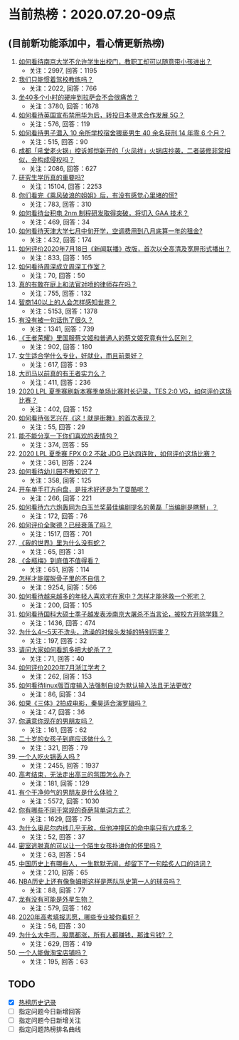 # 当前热榜：2020.07.20-09点
## (目前新功能添加中，看心情更新热榜)
1. [如何看待南京大学不允许学生出校门，教职工却可以随意带小孩进出？](https://www.zhihu.com/question/406604958)
    * 关注：2997, 回答：1195
2. [我们只能惯着驾校教练吗？](https://www.zhihu.com/question/406293531)
    * 关注：2022, 回答：766
3. [坐40多个小时的硬座到拉萨会不会很痛苦？](https://www.zhihu.com/question/30248449)
    * 关注：3780, 回答：1678
4. [如何看待英国宣布禁用华为后，转投日本寻求合作发展 5G？](https://www.zhihu.com/question/407783025)
    * 关注：576, 回答：119
5. [如何看待男子潜入 10 余所学校宿舍猥亵男生 40 余名获刑 14 年零 6 个月？](https://www.zhihu.com/question/407767370)
    * 关注：515, 回答：90
6. [成都「吼堂老火锅」控诉郑恺新开的「火凤祥」火锅店抄袭，二者装修非常相似，会构成侵权吗？](https://www.zhihu.com/question/407732134)
    * 关注：2086, 回答：627
7. [研究生学历真的重要吗?](https://www.zhihu.com/question/346149746)
    * 关注：15104, 回答：2253
8. [你们看完《乘风破浪的姐姐》后，有没有感觉心里堵的慌?](https://www.zhihu.com/question/401249118)
    * 关注：783, 回答：310
9. [如何看待台积电 2nm 制程研发取得突破，将切入 GAA 技术？](https://www.zhihu.com/question/406643900)
    * 关注：469, 回答：34
10. [如何看待天津大学七月中旬开学，空调费用到八月底算一年的租金?](https://www.zhihu.com/question/407474484)
    * 关注：432, 回答：174
11. [如何评价2020年7月18日《新闻联播》改版，首次以全高清及宽屏形式播出？](https://www.zhihu.com/question/407651055)
    * 关注：833, 回答：165
12. [如何看待周深成立周深工作室？](https://www.zhihu.com/question/407861729)
    * 关注：70, 回答：50
13. [真的有敢在庭上和法官对喷的律师存在吗？](https://www.zhihu.com/question/406792544)
    * 关注：755, 回答：132
14. [智商140以上的人会怎样感知世界？](https://www.zhihu.com/question/396673634)
    * 关注：5153, 回答：1378
15. [有没有被一句话伤了很久？](https://www.zhihu.com/question/406443773)
    * 关注：1341, 回答：739
16. [《王者荣耀》里国服蔡文姬和普通人的蔡文姬究竟有什么区别？](https://www.zhihu.com/question/359350464)
    * 关注：902, 回答：180
17. [女生适合学什么专业，好就业，而且前景好？](https://www.zhihu.com/question/278982613)
    * 关注：617, 回答：93
18. [大司马以前真的有王者实力么？](https://www.zhihu.com/question/338509297)
    * 关注：411, 回答：236
19. [2020 LPL 夏季赛刷新本赛季单场比赛时长记录，TES 2:0 VG，如何评价这场比赛？](https://www.zhihu.com/question/407796087)
    * 关注：402, 回答：152
20. [如何看待张艺兴在《这！就是街舞》的首次表现？](https://www.zhihu.com/question/407687728)
    * 关注：55, 回答：29
21. [能不能分享一下你们喜欢的表情包？](https://www.zhihu.com/question/394823785)
    * 关注：374, 回答：55
22. [2020 LPL 夏季赛 FPX 0:2 不敌 JDG 已达四连败，如何评价这场比赛？](https://www.zhihu.com/question/407825702)
    * 关注：361, 回答：224
23. [如何看待幼儿园不教知识了？](https://www.zhihu.com/question/402465971)
    * 关注：358, 回答：125
24. [开车单手打方向盘，是技术好还是为了耍酷呢？](https://www.zhihu.com/question/404344291)
    * 关注：266, 回答：221
25. [如何看待六六炮轰同为白玉兰奖最佳编剧提名的黄磊「当编剧是瞎掰」？](https://www.zhihu.com/question/407557562)
    * 关注：172, 回答：76
26. [如何评价全聚德？已经衰落了吗？](https://www.zhihu.com/question/396679409)
    * 关注：1517, 回答：701
27. [《我的世界》里为什么没有蛇？](https://www.zhihu.com/question/407373727)
    * 关注：65, 回答：31
28. [《金瓶梅》到底值不值得看？](https://www.zhihu.com/question/312451341)
    * 关注：651, 回答：114
29. [怎样才能摆脱骨子里的不自信？](https://www.zhihu.com/question/327333707)
    * 关注：9254, 回答：566
30. [如何看待越来越多的年轻人喜欢宅在家中？怎样才能拯救一个死宅？](https://www.zhihu.com/question/407847133)
    * 关注：200, 回答：105
31. [如何看待国科大硕士季子越发表涉南京大屠杀不当言论，被校方开除学籍？](https://www.zhihu.com/question/407820827)
    * 关注：1436, 回答：474
32. [为什么4～5天不洗头，洗澡的时候头发掉的特别厉害？](https://www.zhihu.com/question/36978987)
    * 关注：197, 回答：32
33. [请问大家如何看凯多把大蛇杀了？](https://www.zhihu.com/question/407046843)
    * 关注：71, 回答：40
34. [如何评价2020年7月浙江学考？](https://www.zhihu.com/question/367546837)
    * 关注：262, 回答：153
35. [如何看待linux版百度输入法强制自设为默认输入法且无法更改?](https://www.zhihu.com/question/407623765)
    * 关注：86, 回答：34
36. [如果《三体》2拍成电影，秦昊适合演罗辑吗？](https://www.zhihu.com/question/406530686)
    * 关注：47, 回答：36
37. [你满意你现在的男朋友吗？](https://www.zhihu.com/question/407145677)
    * 关注：161, 回答：62
38. [二十岁的女孩子到底应该做什么？](https://www.zhihu.com/question/302923018)
    * 关注：321, 回答：79
39. [一个人吃火锅丢人吗  ?](https://www.zhihu.com/question/403607778)
    * 关注：2455, 回答：1937
40. [高考结束，无法走出高三的氛围怎么办？](https://www.zhihu.com/question/406795555)
    * 关注：181, 回答：129
41. [有个干净帅气的男朋友是什么体验？](https://www.zhihu.com/question/347069247)
    * 关注：5572, 回答：1030
42. [你有哪些不同于常规的奇葩背单词方式？](https://www.zhihu.com/question/391670653)
    * 关注：1629, 回答：75
43. [为什么奥尼尔内线几乎无敌，但他冲撞区的命中率只有六成多？](https://www.zhihu.com/question/375599554)
    * 关注：52, 回答：37
44. [密室逃脱真的可以让一个陌生女孩扑进你的怀里吗？](https://www.zhihu.com/question/367256670)
    * 关注：63, 回答：54
45. [中国历史上有哪些人，一生默默无闻，却留下了一句脍炙人口的诗词？](https://www.zhihu.com/question/399800494)
    * 关注：210, 回答：65
46. [NBA历史上还有像詹姆斯这样是两队队史第一人的球员吗？](https://www.zhihu.com/question/405657867)
    * 关注：88, 回答：77
47. [龙有没有可能是外星生物？](https://www.zhihu.com/question/395831939)
    * 关注：579, 回答：162
48. [2020年高考填报志愿，哪些专业被你看好？](https://www.zhihu.com/question/403691055)
    * 关注：56, 回答：30
49. [为什么大牛市，股票都涨，所有人都赚钱，那谁亏钱? ？](https://www.zhihu.com/question/396164265)
    * 关注：629, 回答：419
50. [一个人能做淘宝店铺吗？](https://www.zhihu.com/question/383984272)
    * 关注：195, 回答：63
## TODO
* [x] [热榜历史记录](hot_history/AllHot.md)
* [ ] 指定问题今日新增回答
* [ ] 指定问题今日新增关注
* [ ] 指定问题热榜排名曲线
